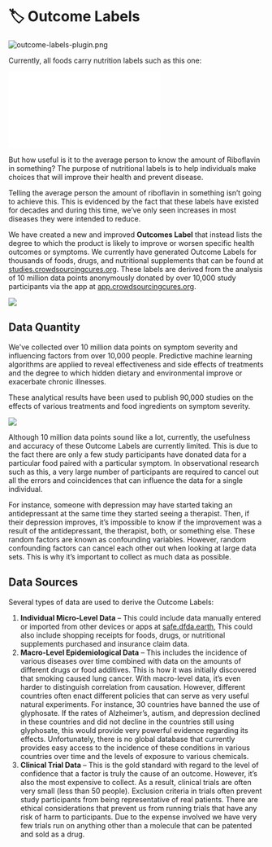 # 🏷 Outcome Labels

![outcome-labels-plugin.png](https://static.crowdsourcingcures.org/dfda/components/outcome-labels/outcome-labels.png)

Currently, all foods carry nutrition labels such as this one:

![](outcome-labels.md)

But how useful is it to the average person to know the amount of Riboflavin in something? The purpose of nutritional labels is to help individuals make choices that will improve their health and prevent disease.

Telling the average person the amount of riboflavin in something isn’t going to achieve this. This is evidenced by the fact that these labels have existed for decades and during this time, we’ve only seen increases in most diseases they were intended to reduce.

We have created a new and improved **Outcomes Label** that instead lists the degree to which the product is likely to improve or worsen specific health outcomes or symptoms. We currently have generated Outcome Labels for thousands of foods, drugs, and nutritional supplements that can be found at [studies.crowdsourcingcures.org](https://studies.crowdsourcingcures.org). These labels are derived from the analysis of 10 million data points anonymously donated by over 10,000 study participants via the app at [app.crowdsourcingcures.org](https://app.crowdsourcingcures.org).

![](https://crowdsourcingcures.org/wp-content/uploads/2021/05/nutrition-facts-vs-outcome-labels-melatonin-1024x592.png)

## Data Quantity

We've collected over 10 million data points on symptom severity and influencing factors from over 10,000 people. Predictive machine learning algorithms are applied to reveal effectiveness and side effects of treatments and the degree to which hidden dietary and environmental improve or exacerbate chronic illnesses.

These analytical results have been used to publish 90,000 studies on the effects of various treatments and food ingredients on symptom severity.

![](https://static.crowdsourcingcures.org/video/johnny-5-need-input.gif)

Although 10 million data points sound like a lot, currently, the usefulness and accuracy of these Outcome Labels are currently limited. This is due to the fact there are only a few study participants have donated data for a particular food paired with a particular symptom. In observational research such as this, a very large number of participants are required to cancel out all the errors and coincidences that can influence the data for a single individual.

For instance, someone with depression may have started taking an antidepressant at the same time they started seeing a therapist. Then, if their depression improves, it’s impossible to know if the improvement was a result of the antidepressant, the therapist, both, or something else. These random factors are known as confounding variables. However, random confounding factors can cancel each other out when looking at large data sets. This is why it’s important to collect as much data as possible.

## Data Sources

Several types of data are used to derive the Outcome Labels:

1. **Individual Micro-Level Data** – This could include data manually entered or imported from other devices or apps at [safe.dfda.earth](http://safe.dfda.earth), This could also include shopping receipts for foods, drugs, or nutritional supplements purchased and insurance claim data.
2. **Macro-Level Epidemiological Data** – This includes the incidence of various diseases over time combined with data on the amounts of different drugs or food additives. This is how it was initially discovered that smoking caused lung cancer. With macro-level data, it’s even harder to distinguish correlation from causation. However, different countries often enact different policies that can serve as very useful natural experiments. For instance, 30 countries have banned the use of glyphosate. If the rates of Alzheimer’s, autism, and depression declined in these countries and did not decline in the countries still using glyphosate, this would provide very powerful evidence regarding its effects. Unfortunately, there is no global database that currently provides easy access to the incidence of these conditions in various countries over time and the levels of exposure to various chemicals.
3. **Clinical Trial Data** – This is the gold standard with regard to the level of confidence that a factor is truly the cause of an outcome. However, it’s also the most expensive to collect. As a result, clinical trials are often very small (less than 50 people). Exclusion criteria in trials often prevent study participants from being representative of real patients. There are ethical considerations that prevent us from running trials that have any risk of harm to participants. Due to the expense involved we have very few trials run on anything other than a molecule that can be patented and sold as a drug.
